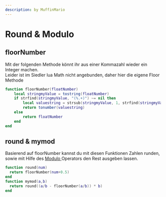 ```yaml
---
description: by MuffinMario
---
```


# Round & Modulo

## floorNumber

Mit der folgenden Methode könnt ihr aus einer Kommazahl wieder ein Integer machen.\
Leider ist im Siedler lua Math nicht angebunden, daher hier die eigene Floor Methode

```lua
function floorNumber(floatNumber)
    local stringmyValue = tostring(floatNumber)
    if strfind(stringmyValue, "(%.+)") ~= nil then
        local valuestring = strsub(stringmyValue, 1, strfind(stringmyValue, "(%.+)"))
        return tonumber(valuestring)
    else
        return floatNumber
    end
end
```

## round & mymod

Basierend auf floorNumber kannst du mit diesen Funktionen Zahlen runden, sowie mit Hilfe des [Modulo ](https://de.wikipedia.org/wiki/Division\_mit\_Rest#Modulo)Operators den Rest ausgeben lassen.

```lua
function round(num)
  return floorNumber(num+0.5)
end
function mymod(a,b)
  return round((a/b - floorNumber(a/b)) * b)
end
```
